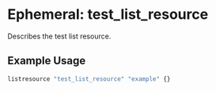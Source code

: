 # Ephemeral: test_list_resource

Describes the test list resource.

## Example Usage

```terraform
listresource "test_list_resource" "example" {}
```
